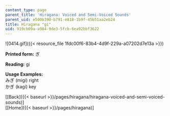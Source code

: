 ```yaml
---
content_type: page
parent_title: 'Hiragana: Voiced and Semi-Voiced Sounds'
parent_uid: e500b390-b791-e818-1b9f-45b51aa2eb24
title: Hiragana "gi"
uid: 919cb09a-a984-9de3-5fcb-6ea92bbf3622
---
```


![0414.gif]({{< resource_file 1fdc00f6-83b4-4d9f-229a-a07202d7e13a >}})

**Printed form:** ぎ

**Reading:** gi

**Usage Examples:**  
みぎ (migi) right  
かぎ (kagi) key

  
\[[Back]({{< baseurl >}}/pages/hiragana/hiragana-voiced-and-semi-voiced-sounds)\]  
\[[Home]({{< baseurl >}}/pages/hiragana)\]